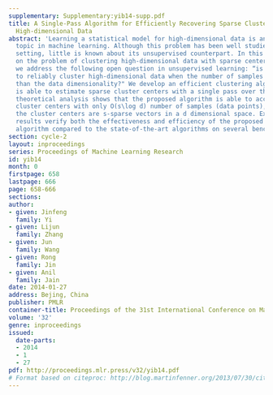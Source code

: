 ```yaml
---
supplementary: Supplementary:yib14-supp.pdf
title: A Single-Pass Algorithm for Efficiently Recovering Sparse Cluster Centers of
  High-dimensional Data
abstract: 'Learning a statistical model for high-dimensional data is an important
  topic in machine learning. Although this problem has been well studied in the supervised
  setting, little is known about its unsupervised counterpart. In this work, we focus
  on the problem of clustering high-dimensional data with sparse centers.  In particular,
  we address the following open question in unsupervised learning: “is it possible
  to reliably cluster high-dimensional data when the number of samples is smaller
  than the data dimensionality?" We develop an efficient clustering algorithm that
  is able to estimate sparse cluster centers with a single pass over the data. Our
  theoretical analysis shows that the proposed algorithm is able to accurately recover
  cluster centers with only O(s\log d) number of samples (data points), provided all
  the cluster centers are s-sparse vectors in a d dimensional space. Experimental
  results verify both the effectiveness and efficiency of the proposed clustering
  algorithm compared to the state-of-the-art algorithms on several benchmark datasets.'
section: cycle-2
layout: inproceedings
series: Proceedings of Machine Learning Research
id: yib14
month: 0
firstpage: 658
lastpage: 666
page: 658-666
sections: 
author:
- given: Jinfeng
  family: Yi
- given: Lijun
  family: Zhang
- given: Jun
  family: Wang
- given: Rong
  family: Jin
- given: Anil
  family: Jain
date: 2014-01-27
address: Bejing, China
publisher: PMLR
container-title: Proceedings of the 31st International Conference on Machine Learning
volume: '32'
genre: inproceedings
issued:
  date-parts:
  - 2014
  - 1
  - 27
pdf: http://proceedings.mlr.press/v32/yib14.pdf
# Format based on citeproc: http://blog.martinfenner.org/2013/07/30/citeproc-yaml-for-bibliographies/
---
```

